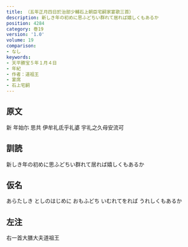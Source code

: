 ```yaml
---
title: （五年正月四日於治部少輔石上朝臣宅嗣家宴歌三首）
description: 新しき年の初めに思ふどちい群れて居れば嬉しくもあるか
position: 4284
category: 巻19
version: '1.0'
volume: 19
comparison:
- なし
keywords:
- 天平勝宝５年１月４日
- 年紀
- 作者：道祖王
- 宴席
- 石上宅嗣
---
```


## 原文

新 年始尓 思共 伊牟礼氐乎礼婆 宇礼之久母安流可

## 訓読

新しき年の初めに思ふどちい群れて居れば嬉しくもあるか

## 仮名

あらたしき としのはじめに おもふどち いむれてをれば うれしくもあるか

## 左注

右一首大膳大夫道祖王
